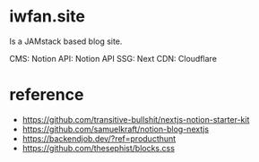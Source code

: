 # iwfan.site

Is a JAMstack based blog site.

CMS: Notion
API: Notion API
SSG: Next
CDN: Cloudflare

# reference

- https://github.com/transitive-bullshit/nextjs-notion-starter-kit
- https://github.com/samuelkraft/notion-blog-nextjs
- https://backendjob.dev/?ref=producthunt
- https://github.com/thesephist/blocks.css

